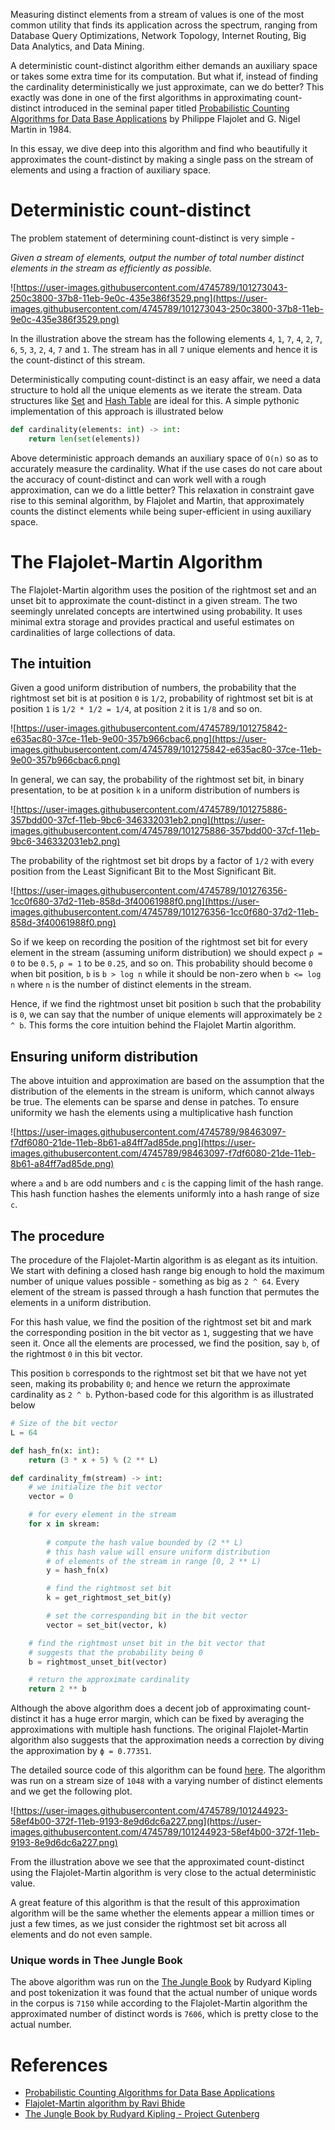 Measuring distinct elements from a stream of values is one of the most common utility that finds its application across the spectrum, ranging from Database Query Optimizations, Network Topology, Internet Routing, Big Data Analytics, and Data Mining.

A deterministic count-distinct algorithm either demands an auxiliary space or takes some extra time for its computation. But what if, instead of finding the cardinality deterministically we just approximate, can we do better? This exactly was done in one of the first algorithms in approximating count-distinct introduced in the seminal paper titled [Probabilistic Counting Algorithms for Data Base Applications](http://algo.inria.fr/flajolet/Publications/FlMa85.pdf) by Philippe Flajolet and G. Nigel Martin in 1984.

In this essay, we dive deep into this algorithm and find who beautifully it approximates the count-distinct by making a single pass on the stream of elements and using a fraction of auxiliary space.

# Deterministic count-distinct

The problem statement of determining count-distinct is very simple -

*Given a stream of elements, output the number of total number distinct elements in the stream as efficiently as possible.*

![https://user-images.githubusercontent.com/4745789/101273043-250c3800-37b8-11eb-9e0c-435e386f3529.png](https://user-images.githubusercontent.com/4745789/101273043-250c3800-37b8-11eb-9e0c-435e386f3529.png)

In the illustration above the stream has the following elements `4`, `1`, `7`, `4`, `2`, `7`, `6`, `5`, `3`, `2`, `4`, `7` and `1`. The stream has in all `7` unique elements and hence it is the count-distinct of this stream.

Deterministically computing count-distinct is an easy affair, we need a data structure to hold all the unique elements as we iterate the stream. Data structures like [Set](https://en.wikipedia.org/wiki/Set_(abstract_data_type)) and [Hash Table](https://en.wikipedia.org/wiki/Hash_table) are ideal for this. A simple pythonic implementation of this approach is illustrated below

```python
def cardinality(elements: int) -> int:
    return len(set(elements))
```

Above deterministic approach demands an auxiliary space of `O(n)` so as to accurately measure the cardinality. What if the use cases do not care about the accuracy of count-distinct and can work well with a rough approximation, can we do a little better? This relaxation in constraint gave rise to this seminal algorithm, by Flajolet and Martin, that approximately counts the distinct elements while being super-efficient in using auxiliary space.

# The Flajolet-Martin Algorithm

The Flajolet-Martin algorithm uses the position of the rightmost set and an unset bit to approximate the count-distinct in a given stream. The two seemingly unrelated concepts are intertwined using probability. It uses minimal extra storage and provides practical and useful estimates on cardinalities of large collections of data.

## The intuition

Given a good uniform distribution of numbers, the probability that the rightmost set bit is at position `0` is `1/2`, probability of rightmost set bit is at position `1` is `1/2 * 1/2 = 1/4`, at position `2` it is `1/8` and so on.

![https://user-images.githubusercontent.com/4745789/101275842-e635ac80-37ce-11eb-9e00-357b966cbac6.png](https://user-images.githubusercontent.com/4745789/101275842-e635ac80-37ce-11eb-9e00-357b966cbac6.png)

In general, we can say, the probability of the rightmost set bit, in binary presentation, to be at position `k` in a uniform distribution of numbers is

![https://user-images.githubusercontent.com/4745789/101275886-357bdd00-37cf-11eb-9bc6-346332031eb2.png](https://user-images.githubusercontent.com/4745789/101275886-357bdd00-37cf-11eb-9bc6-346332031eb2.png)

The probability of the rightmost set bit drops by a factor of `1/2` with every position from the Least Significant Bit to the Most Significant Bit.

![https://user-images.githubusercontent.com/4745789/101276356-1cc0f680-37d2-11eb-858d-3f40061988f0.png](https://user-images.githubusercontent.com/4745789/101276356-1cc0f680-37d2-11eb-858d-3f40061988f0.png)

So if we keep on recording the position of the rightmost set bit for every element in the stream (assuming uniform distribution) we should expect `ρ = 0` to be `0.5`, `ρ = 1` to be `0.25`, and so on. This probability should become `0` when bit position, `b` is `b > log n` while it should be non-zero when `b <= log n` where `n` is the number of distinct elements in the stream.

Hence, if we find the rightmost unset bit position `b` such that the probability is `0`, we can say that the number of unique elements will approximately be `2 ^ b`. This forms the core intuition behind the Flajolet Martin algorithm.

## Ensuring uniform distribution

The above intuition and approximation are based on the assumption that the distribution of the elements in the stream is uniform, which cannot always be true. The elements can be sparse and dense in patches. To ensure uniformity we hash the elements using a multiplicative hash function

![https://user-images.githubusercontent.com/4745789/98463097-f7df6080-21de-11eb-8b61-a84ff7ad85de.png](https://user-images.githubusercontent.com/4745789/98463097-f7df6080-21de-11eb-8b61-a84ff7ad85de.png)

where `a` and `b` are odd numbers and `c` is the capping limit of the hash range. This hash function hashes the elements uniformly into a hash range of size `c`.

## The procedure

The procedure of the Flajolet-Martin algorithm is as elegant as its intuition. We start with defining a closed hash range big enough to hold the maximum number of unique values possible - something as big as `2 ^ 64`. Every element of the stream is passed through a hash function that permutes the elements in a uniform distribution.

For this hash value, we find the position of the rightmost set bit and mark the corresponding position in the bit vector as `1`, suggesting that we have seen it. Once all the elements are processed, we find the position, say `b`, of the rightmost `0` in this bit vector.

This position `b` corresponds to the rightmost set bit that we have not yet seen, making its probability `0`; and hence we return the approximate cardinality as `2 ^ b`. Python-based code for this algorithm is as illustrated below

```python
# Size of the bit vector
L = 64

def hash_fn(x: int):
    return (3 * x + 5) % (2 ** L)

def cardinality_fm(stream) -> int:
    # we initialize the bit vector
    vector = 0

    # for every element in the stream
    for x in skream:
        
        # compute the hash value bounded by (2 ** L)
        # this hash value will ensure uniform distribution
        # of elements of the stream in range [0, 2 ** L)
        y = hash_fn(x)

        # find the rightmost set bit
        k = get_rightmost_set_bit(y)

        # set the corresponding bit in the bit vector
        vector = set_bit(vector, k)

    # find the rightmost unset bit in the bit vector that
    # suggests that the probability being 0
    b = rightmost_unset_bit(vector)

    # return the approximate cardinality
    return 2 ** b
```

Although the above algorithm does a decent job of approximating count-distinct it has a huge error margin, which can be fixed by averaging the approximations with multiple hash functions. The original Flajolet-Martin algorithm also suggests that the approximation needs a correction by diving the approximation by  `ϕ = 0.77351`.

The detailed source code of this algorithm can be found [here](https://github.com/arpitbbhayani/flajolet-martin/blob/master/flajolet-martin.ipynb). The algorithm was run on a stream size of `1048` with a varying number of distinct elements and we get the following plot.

![https://user-images.githubusercontent.com/4745789/101244923-58ef4b00-372f-11eb-9193-8e9d6dc6a227.png](https://user-images.githubusercontent.com/4745789/101244923-58ef4b00-372f-11eb-9193-8e9d6dc6a227.png)

From the illustration above we see that the approximated count-distinct using the Flajolet-Martin algorithm is very close to the actual deterministic value.

A great feature of this algorithm is that the result of this approximation algorithm will be the same whether the elements appear a million times or just a few times, as we just consider the rightmost set bit across all elements and do not even sample.

### Unique words in Thee Jungle Book

The above algorithm was run on the [The Jungle Book](https://en.wikipedia.org/wiki/The_Jungle_Book) by Rudyard Kipling and post tokenization it was found that the actual number of unique words in the corpus is `7150` while according to the Flajolet-Martin algorithm the approximated number of distinct words is `7606`, which is pretty close to the actual number.

# References

- [Probabilistic Counting Algorithms for Data Base Applications](http://algo.inria.fr/flajolet/Publications/FlMa85.pdf)
- [Flajolet-Martin algorithm by Ravi Bhide](http://ravi-bhide.blogspot.com/2011/04/flajolet-martin-algorithm.html)
- [The Jungle Book by Rudyard Kipling - Project Gutenberg](https://www.gutenberg.org/files/236/236-h/236-h.htm)